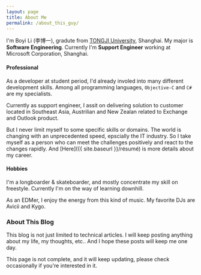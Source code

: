 ```yaml
---
layout: page
title: About Me
permalink: /about_this_guy/
---
```


I'm Boyi Li (李博一), gradute from [TONGJI University](http://www.tongji.edu.cn/english/), Shanghai. My major is **Software Engineering**. Currently I'm **Support Engineer** working at Microsoft Corporation, Shanghai.

<h4>Professional</h4>

As a developer at student period, I'd already involed into many different development skills. Among all programming languages, `Objective-C` and `C#` are my specialists.

Currently as support engineer, I assit on delivering solution to customer located in Southeast Asia, Austrilian and New Zealan related to Exchange and Outlook product.

But I never limit myself to some specific skills or domains. The world is changing with an unprecedented speed, epscially the IT industry. So I take myself as a person who can meet the challenges positively and react to the changes rapidly. And [Here]({{ site.baseurl }}/résumé) is more details about my career.

<h4>Hobbies</h4>

I'm a longboarder & skateboarder, and mostly concentrate my skill on freestyle. Currently I'm on the way of learning downhill.

As an EDMer, I enjoy the energy from this kind of music. My favorite DJs are Avicii and Kygo.


<h3>About This Blog</h3>

This blog is not just limited to technical articles. I will keep posting anything about my life, my thoughts, etc.. And I hope these posts will keep me one day.

<div class="bl-note">
	This page is not complete, and it will keep updating, please check occasionally if you're interested in it.
</div>